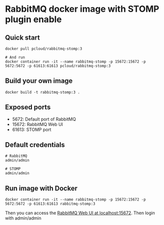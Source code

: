 # RabbitMQ docker image with STOMP plugin enable

## Quick start
```
docker pull pcloud/rabbitmq-stomp:3

# And run
docker container run -it --name rabbitmq-stomp -p 15672:15672 -p 5672:5672 -p 61613:61613 pcloud/rabbitmq-stomp:3
```

## Build your own image
```
docker build -t rabbitmq-stomp:3 .
```

## Exposed ports
* 5672: Default port of RabbitMQ
* 15672: RabbitMQ Web UI
* 61613: STOMP port

## Default credentials
```
# RabbitMQ
admin/admin

# STOMP
admin/admin
```

## Run image with Docker
```
docker container run -it --name rabbitmq-stomp -p 15672:15672 -p 5672:5672 -p 61613:61613 rabbitmq-stomp:3
```
Then you can access the [RabbitMQ Web UI at localhost:15672](http://localhost:15672). Then login with admin/admin
